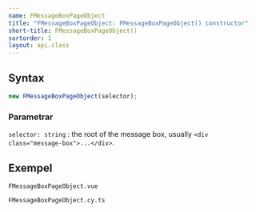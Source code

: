 ```yaml
---
name: FMessageBoxPageObject
title: "FMessageBoxPageObject: FMessageBoxPageObject() constructor"
short-title: FMessageBoxPageObject()
sortorder: 1
layout: api.class
---
```


## Syntax

```ts nocompile nolint
new FMessageBoxPageObject(selector);
```

### Parametrar

`selector: string`
: the root of the message box, usually `<div class="message-box">...</div>`.

## Exempel

```import static
FMessageBoxPageObject.vue
```

```import
FMessageBoxPageObject.cy.ts
```
